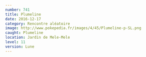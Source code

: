 ```yaml
---
number: 741
title: Plumeline
date: 2016-12-17
category: Rencontre aléatoire
image: http://www.pokepedia.fr/images/4/45/Plumeline-p-SL.png
caught: Plumeline
location: Jardin de Mele-Mele
level: 11
version: Lune
---
```


